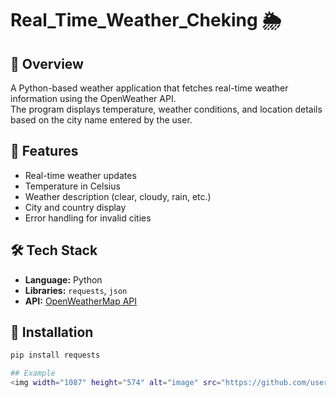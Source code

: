 # Real_Time_Weather_Cheking 🌦️

## 📌 Overview
A Python-based weather application that fetches real-time weather information using the OpenWeather API.  
The program displays temperature, weather conditions, and location details based on the city name entered by the user.

## 🚀 Features
- Real-time weather updates
- Temperature in Celsius
- Weather description (clear, cloudy, rain, etc.)
- City and country display
- Error handling for invalid cities

## 🛠️ Tech Stack
- **Language:** Python  
- **Libraries:** `requests`, `json`  
- **API:** [OpenWeatherMap API](https://openweathermap.org/api)  

## 📂 Installation
```bash
pip install requests

## Example
<img width="1087" height="574" alt="image" src="https://github.com/user-attachments/assets/6b5c1dda-faf7-4c55-8dde-c6c0b8f5a579" />


